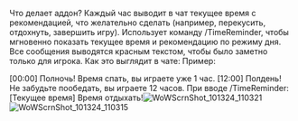 Что делает аддон?
Каждый час выводит в чат текущее время с рекомендацией, что желательно сделать (например, перекусить, отдохнуть, завершить игру).
Использует команду /TimeReminder, чтобы мгновенно показать текущее время и рекомендацию по режиму дня.
Все сообщения выводятся красным текстом, чтобы было заметно только для игрока.
Как это выглядит в чате:
Пример:

[00:00] Полночь! Время спать, вы играете уже 1 час.
[12:00] Полдень! Не забудьте пообедать, вы играете 12 часов.
При вводе /TimeReminder: [Текущее время] Время отдыхать!![WoWScrnShot_101324_110321](https://github.com/user-attachments/assets/2a3181c3-eb52-44c7-9d51-51779e5c237d)
![WoWScrnShot_101324_110315](https://github.com/user-attachments/assets/3611c0e9-3fee-4535-9069-e3a7e82be39b)
